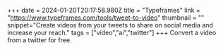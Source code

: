 +++
date = 2024-01-20T20:17:58.980Z
title = "Typeframes"
link = "https://www.typeframes.com/tools/tweet-to-video"
thumbnail = ""
snippet="Create videos from your tweets to share on social media and increase your reach."
tags = ["video","ai","twitter"]
+++
Convert a video from a twitter for free.
